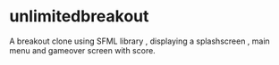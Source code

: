 # unlimitedbreakout
A breakout clone using SFML library , displaying a splashscreen , main menu and gameover screen with score. 
